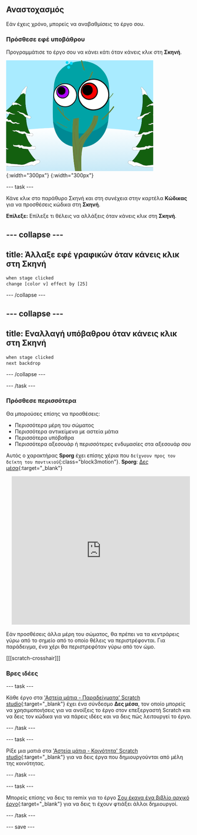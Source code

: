 ## Αναστοχασμός

Εάν έχεις χρόνο, μπορείς να αναβαθμίσεις το έργο σου.

### Πρόσθεσε εφέ υποβάθρου

Προγραμμάτισε το έργο σου να κάνει κάτι όταν κάνεις κλικ στη **Σκηνή**.

![Η σκηνή με γραφικά εφέ.](images/stage-effects.png){:width="300px"}
{:width="300px"}

--- task ---

Κάνε κλικ στο παράθυρο Σκηνή και στη συνέχεια στην καρτέλα **Κώδικας** για να προσθέσεις κώδικα στη **Σκηνή**.

**Επίλεξε:** Επίλεξε τι θέλεις να αλλάξεις όταν κάνεις κλικ στη **Σκηνή**.

--- collapse ---
---
title: Άλλαξε εφέ γραφικών όταν κάνεις κλικ στη Σκηνή
---

```blocks3
when stage clicked
change [color v] effect by [25]
```

--- /collapse ---

--- collapse ---
---
title: Εναλλαγή υπόβαθρου όταν κάνεις κλικ στη Σκηνή
---

```blocks3
when stage clicked
next backdrop
```

--- /collapse ---

--- /task ---

### Πρόσθεσε περισσότερα

Θα μπορούσες επίσης να προσθέσεις:
- Περισσότερα μέρη του σώματος
- Περισσότερα αντικείμενα με αστεία μάτια
- Περισσότερα υπόβαθρα
- Περισσότερα αξεσουάρ ή περισσότερες ενδυμασίες στα αξεσουάρ σου

Αυτός ο χαρακτήρας **Sporg** έχει επίσης χέρια που `δείχνουν προς τον δείκτη του ποντικιού`{:class="block3motion"}.
**Sporg**: [Δες μέσα](https://scratch.mit.edu/projects/933633692/editor){:target="_blank"}
<div class="scratch-preview" style="margin-left: 15px;">
  <iframe allowtransparency="true" width="485" height="402" src="https://scratch.mit.edu/projects/embed/933633692/?autostart=false" frameborder="0"></iframe>
</div>

Εάν προσθέσεις άλλα μέρη του σώματος, θα πρέπει να τα κεντράρεις γύρω από το σημείο από το οποίο θέλεις να περιστρέφονται. Για παράδειγμα, ένα χέρι θα περιστρεφόταν γύρω από τον ώμο.

[[[scratch-crosshair]]]

### Βρες ιδέες

--- task ---

Κάθε έργο στα ['Αστεία μάτια - Παραδείγματα' Scratch studio](https://scratch.mit.edu/studios/29029028){:target="_blank"} έχει ένα σύνδεσμο **Δες μέσα**, τον οποίο μπορείς να χρησιμοποιήσεις για να ανοίξεις το έργο στον επεξεργαστή Scratch και να δεις τον κώδικα για να πάρεις ιδέες και να δεις πώς λειτουργεί το έργο.

--- /task ---

--- task ---

Ρίξε μια ματιά στα ['Αστεία μάτια - Κοινότητα' Scratch studio](https://scratch.mit.edu/studios/29120534){:target="_blank"} για να δεις έργα που δημιουργούνται από μέλη της κοινότητας.

--- /task ---

--- task ---

Μπορείς επίσης να δεις τα remix για το έργο [Σου έκανα ένα βιβλίο αρχικό έργο](https://scratch.mit.edu/projects/582221984/remixes){:target="_blank"} για να δεις τι έχουν φτιάξει άλλοι δημιουργοί.

--- /task ---

--- save ---
